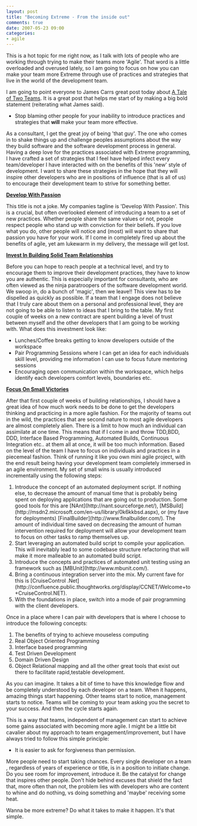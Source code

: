 ```yaml
---
layout: post
title: "Becoming Extreme - From the inside out"
comments: true
date: 2007-05-23 09:00
categories:
- agile
---
```


This is a hot topic for me right now, as I talk with lots of people who are working through trying to make their teams more 'Agile'. That word is a little overloaded and overused lately, so I am going to focus on how you can make your team more Extreme through use of practices and strategies that live in the world of the development team.

I am going to point everyone to James Carrs great post today about [A Tale of Two Teams](http://blog.james-carr.org/?p=78). It is a great post that helps me start of by making a big bold statement (reiterating what James said).
<ul>
<li>Stop blaming other people for your inability to introduce practices and strategies that <strong>will </strong>make your team more effective.</li></ul>

As a consultant, I get the great joy of being 'that guy'. The one who comes in to shake things up and challenge peoples assumptions about the way they build software and the software development process in general. Having a deep love for the practices associated with Extreme programming, I have crafted a set of strategies that I feel have helped infect every team/developer I have interacted with on the benefits of this 'new' style of development. I want to share these strategies in the hope that they will inspire other developers who are in positions of influence (that is all of us) to encourage their development team to strive for something better.

<strong><u>Develop With Passion</u></strong>

This title is not a joke. My companies tagline is 'Develop With Passion'. This is a crucial, but often overlooked element of introducing a team to a set of new practices. Whether people share the same values or not, people respect people who stand up with conviction for their beliefs. If you love what you do, other people will notice and (most) will want to share that passion you have for your work. If I come in completely fired up about the benefits of agile, yet am lukewarm in my delivery, the message will get lost.

<strong><u>Invest In Building Solid Team Relationships</u></strong>

Before you can hope to reach people at a technical level, and try to encourage them to improve their development practices, they have to know you are authentic. This is especially important for consultants, who are often viewed as the ninja paratroopers of the software development world. We swoop in, do a bunch of 'magic', then we leave!! This view has to be dispelled as quickly as possible. If a team that I engage does not believe that I truly care about them on a personal and professional level, they are not going to be able to listen to ideas that I bring to the table. My first couple of weeks on a new contract are spent building a level of trust between myself and the other developers that I am going to be working with. What does this investment look like:
<ul>
<li>Lunches/Coffee breaks getting to know developers outside of the workspace</li>
<li>Pair Programming Sessions where I can get an idea for each individuals skill level, providing me information I can use to focus future mentoring sessions</li>
<li>Encouraging open communication within the workspace, which helps identify each developers comfort levels, boundaries etc.</li></ul>

<strong><u>Focus On Small Victories</u></strong>

After that first couple of weeks of building relationships, I should have a great idea of how much work needs to be done to get the developers thinking and practicing in a more agile fashion. For the majority of teams out in the wild, the practices that are second nature to most agile developers are almost completely alien. There is a limit to how much an individual can assimilate at one time. This means that if I come in and throw TDD,BDD, DDD, Interface Based Programming, Automated Builds, Continuous Integration etc.. at them all at once, it will be too much information. Based on the level of the team I have to focus on individuals and practices in a piecemeal fashion. Think of running it like you own mini agile project, with the end result being having your development team completely immersed in an agile environment. My set of small wins is usually introduced incrementally using the following steps:
<ol>
<li>Introduce the concept of an automated deployment script. If nothing else, to decrease the amount of manual time that is probably being spent on deploying applications that are going out to production. Some good tools for this are [NAnt](http://nant.sourceforge.net/), [MSBuild](http://msdn2.microsoft.com/en-us/library/0k6kkbsd.aspx), or (my fave for deployments) [FinalBuilder](http://www.finalbuilder.com/). The amount of individual time saved on decreasing the amount of human intervention required for deployment will allow your development team to focus on other tasks to ramp themselves up.</li>
<li>Start leveraging an automated build script to compile your application. This will inevitably lead to some codebase structure refactoring that will make it more malleable to an automated build script.</li>
<li>Introduce the concepts and practices of automated unit testing using an framework such as [MBUnit](http://www.mbunit.com/).</li>
<li>Bring a continuous integration server into the mix. My current fave for this is [CruiseControl .Net](http://confluence.public.thoughtworks.org/display/CCNET/Welcome+to+CruiseControl.NET).</li>
<li>With the foundations in place, switch into a mode of pair programming with the client developers.</li></ol>

Once in a place where I can pair with developers that is where I choose to introduce the following concepts:
<ol>
<li>The benefits of trying to achieve mouseless computing</li>
<li>Real Object Oriented Programming</li>
<li>Interface based programming</li>
<li>Test Driven Development</li>
<li>Domain Driven Design</li>
<li>Object Relational mapping and all the other great tools that exist out there to facilitate rapid,testable development.</li></ol>

As you can imagine. It takes a bit of time to have this knowledge flow and be completely understood by each developer on a team. When it happens, amazing things start happening. Other teams start to notice, management starts to notice. Teams will be coming to your team asking you the secret to your success. And then the cycle starts again.

This is a way that teams, independent of management can start to achieve some gains associated with becoming more agile. I might be a little bit cavalier about my approach to team engagement/improvement, but I have always tried to follow this simple principle:
<ul>
<li>It is easier to ask for forgiveness than permission.</li></ul>

More people need to start taking chances. Every single developer on a team , regardless of years of experience or title, is in a position to initiate change. Do you see room for improvement, introduce it. Be the catalyst for change that inspires other people. Don't hide behind excuses that shield the fact that, more often than not, the problem lies with developers who are content to whine and do nothing, vs doing something and 'maybe' receiving some heat.

Wanna be more extreme? Do what it takes to make it happen. It's that simple.




